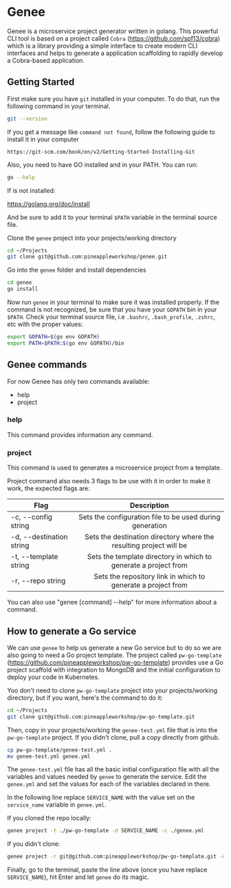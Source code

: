 # Genee
Genee is a microservice project generator written in golang.
This powerful CLI tool is based on a project called `Cobra`
(https://github.com/spf13/cobra) which is a library providing
a simple interface to create modern CLI interfaces and helps
to generate a application scaffolding to rapidly develop a
Cobra-based application.

## Getting Started

First make sure you have `git` installed in your computer.
To do that, run the following command in your terminal.
```bash
git --version
```

If you get a message like `command not found`, follow the following
guide to install it in your computer
```
https://git-scm.com/book/en/v2/Getting-Started-Installing-Git
```

Also, you need to have GO installed and in your PATH. You can run:

```bash
go --help
```

If is not installed:

https://golang.org/doc/install

And be sure to add it to your terminal `$PATH` variable in the terminal source file.

Clone the `genee` project into your projects/working directory
```bash
cd ~/Projects
git clone git@github.com:pineappleworkshop/genee.git
```

Go into the `genee` folder and install dependencies
```bash
cd genee
go install
```

Now run `genee` in your terminal to make sure it was installed properly. If the command is not recognized,
be sure that you have your `GOPATH` bin in your `$PATH`. Check your terminal source file, i.e `.bashrc`, `.bash_profile`, `.zshrc`, etc with the proper values:

```bash
export GOPATH=$(go env GOPATH)
export PATH=$PATH:$(go env GOPATH)/bin
```

## Genee commands

For now Genee has only two commands available:
- help
- project

### help
This command provides information any command.

### project
This command is used to generates a microservice project from a template.

Project command also needs 3 flags to be use with it in order to make it
work, the expected flags are:

| Flag                     |                            Description                             |
| ------------------------ | :----------------------------------------------------------------: |
| -c, --config string      |      Sets the configuration file to be used during generation      |
| -d, --destination string | Sets the destination directory where the resulting project will be |
| -t, --template string    |  Sets the template directory in which to generate a project from   |
| -r, --repo string        |  Sets the repository link in which to generate a project from      |


You can also use "genee [command] --help" for more information about a command.


## How to generate a Go service

We can use `genee` to help us generate a new Go service but to
do so we are also going to need a Go project template.
The project called `pw-go-template` (https://github.com/pineappleworkshop/pw-go-template)
provides use a Go project scaffold with integration to MongoDB
and the initial configuration to deploy your code in Kubernetes.

Yoo don't need to clone `pw-go-template` project into your projects/working directory,
but if you want, here's the command to do it:
```bash
cd ~/Projects
git clone git@github.com:pineappleworkshop/pw-go-template.git
```

Then, copy in your projects/working the `genee-test.yml` file that
is into the `pw-go-template` project. If you didn't clone, pull a copy
directly from github.
```bash
cp pw-go-template/genee-test.yml .
mv genee-test.yml genee.yml
```

The `genee-test.yml` file has all the basic initial configuration file with all the
variables and values needed by `genee` to generate the service.
Edit the `genee.yml` and set the values for each of the variables
declared in there.

In the following line replace `SERVICE_NAME` with the value set
on the `service_name` variable in `genee.yml`.

If you cloned the repo locally:
```bash
genee project -t ./pw-go-template -d SERVICE_NAME -c ./genee.yml
```

If you didn't clone:
```bash
genee project -r git@github.com:pineappleworkshop/pw-go-template.git -d SERVICE_NAME -c ./genee.yml
```

Finally, go to the terminal, paste the line above (once you have replace
`SERVICE_NAME`), hit Enter and let `genee` do its magic.
